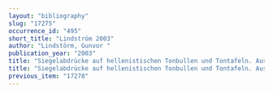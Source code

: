 ```yaml
---
layout: "bibliography"
slug: "17275"
occurrence_id: "495"
short_title: "Lindström 2003"
author: "Lindstörm, Gunvor "
publication_year: "2003"
title: "Siegelabdrücke auf hellenistischen Tonbullen und Tontafeln. Ausgrabungen in Uruk-Warka Endberichte 20."
title: "Siegelabdrücke auf hellenistischen Tonbullen und Tontafeln. Ausgrabungen in Uruk-Warka Endberichte 20."
previous_item: "17278"
---
```


